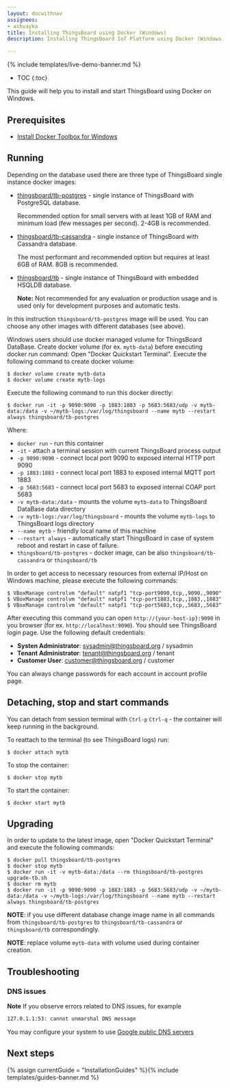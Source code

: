 ```yaml
---
layout: docwithnav
assignees:
- ashvayka
title: Installing ThingsBoard using Docker (Windows)
description: Installing ThingsBoard IoT Platform using Docker (Windows)

---
```


{% include templates/live-demo-banner.md %}

* TOC
{:toc}

This guide will help you to install and start ThingsBoard using Docker on Windows.


## Prerequisites

- [Install Docker Toolbox for Windows](https://docs.docker.com/toolbox/toolbox_install_windows/)

## Running

Depending on the database used there are three type of ThingsBoard single instance docker images:

* [thingsboard/tb-postgres](https://hub.docker.com/r/thingsboard/tb-postgres/) - single instance of ThingsBoard with PostgreSQL database.
    
    Recommended option for small servers with at least 1GB of RAM and minimum load (few messages per second). 2-4GB is recommended.
* [thingsboard/tb-cassandra](https://hub.docker.com/r/thingsboard/tb-cassandra/) - single instance of ThingsBoard with Cassandra database. 
    
    The most performant and recommended option but requires at least 6GB of RAM. 8GB is recommended.  
* [thingsboard/tb](https://hub.docker.com/r/thingsboard/tb/) - single instance of ThingsBoard with embedded HSQLDB database. 
    
    **Note:** Not recommended for any evaluation or production usage and is used only for development purposes and automatic tests. 

In this instruction `thingsboard/tb-postgres` image will be used. You can choose any other images with different databases (see above).

Windows users should use docker managed volume for ThingsBoard DataBase. 
Create docker volume (for ex. `mytb-data`) before executing docker run command:
Open "Docker Quickstart Terminal". Execute the following command to create docker volume:

``` 
$ docker volume create mytb-data
$ docker volume create mytb-logs
```

Execute the following command to run this docker directly:
                                   
``` 
$ docker run -it -p 9090:9090 -p 1883:1883 -p 5683:5683/udp -v mytb-data:/data -v ~/mytb-logs:/var/log/thingsboard --name mytb --restart always thingsboard/tb-postgres
```

Where: 
    
- `docker run`              - run this container
- `-it`                     - attach a terminal session with current ThingsBoard process output
- `-p 9090:9090`            - connect local port 9090 to exposed internal HTTP port 9090
- `-p 1883:1883`            - connect local port 1883 to exposed internal MQTT port 1883    
- `-p 5683:5683`            - connect local port 5683 to exposed internal COAP port 5683 
- `-v mytb-data:/data`      - mounts the volume `mytb-data` to ThingsBoard DataBase data directory
- `-v mytb-logs:/var/log/thingsboard`      - mounts the volume `mytb-logs` to ThingsBoard logs directory
- `--name mytb`             - friendly local name of this machine
- `--restart always`        - automatically start ThingsBoard in case of system reboot and restart in case of failure. 
- `thingsboard/tb-postgres`          - docker image, can be also `thingsboard/tb-cassandra` or `thingsboard/tb`

In order to get access to necessary resources from external IP/Host on Windows machine, please execute the following commands:

``` 
$ VBoxManage controlvm "default" natpf1 "tcp-port9090,tcp,,9090,,9090"  
$ VBoxManage controlvm "default" natpf1 "tcp-port1883,tcp,,1883,,1883"
$ VBoxManage controlvm "default" natpf1 "tcp-port5683,tcp,,5683,,5683"
```
    
After executing this command you can open `http://{your-host-ip}:9090` in you browser (for ex. `http://localhost:9090`). You should see ThingsBoard login page.
Use the following default credentials:

- **Systen Administrator**: sysadmin@thingsboard.org / sysadmin
- **Tenant Administrator**: tenant@thingsboard.org / tenant
- **Customer User**: customer@thingsboard.org / customer
    
You can always change passwords for each account in account profile page.

## Detaching, stop and start commands

You can detach from session terminal with `Ctrl-p` `Ctrl-q` - the container will keep running in the background.

To reattach to the terminal (to see ThingsBoard logs) run:

```
$ docker attach mytb
```

To stop the container:

```
$ docker stop mytb
```

To start the container:

```
$ docker start mytb
```

## Upgrading

In order to update to the latest image, open "Docker Quickstart Terminal" and execute the following commands:

```
$ docker pull thingsboard/tb-postgres
$ docker stop mytb
$ docker run -it -v mytb-data:/data --rm thingsboard/tb-postgres upgrade-tb.sh
$ docker rm mytb
$ docker run -it -p 9090:9090 -p 1883:1883 -p 5683:5683/udp -v ~/mytb-data:/data -v ~/mytb-logs:/var/log/thingsboard --name mytb --restart always thingsboard/tb-postgres
```

**NOTE**: if you use different database change image name in all commands from `thingsboard/tb-postgres` to `thingsboard/tb-cassandra` or `thingsboard/tb` correspondingly.
 
**NOTE**: replace volume `mytb-data` with volume used during container creation. 

## Troubleshooting

### DNS issues

**Note** If you observe errors related to DNS issues, for example

```bash
127.0.1.1:53: cannot unmarshal DNS message
```

You may configure your system to use [Google public DNS servers](https://developers.google.com/speed/public-dns/docs/using#windows)


## Next steps

{% assign currentGuide = "InstallationGuides" %}{% include templates/guides-banner.md %}
